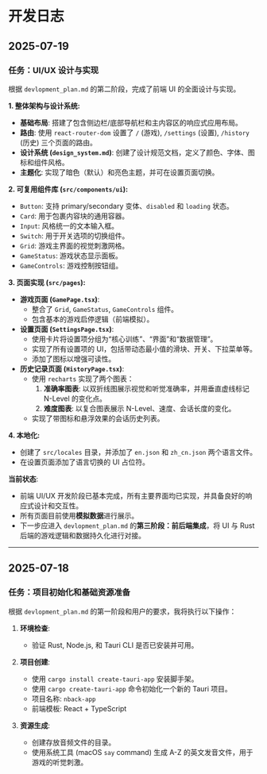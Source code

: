 # 开发日志

## 2025-07-19

### 任务：UI/UX 设计与实现

根据 `devlopment_plan.md` 的第二阶段，完成了前端 UI 的全面设计与实现。

**1. 整体架构与设计系统:**
*   **基础布局**: 搭建了包含侧边栏/底部导航栏和主内容区的响应式应用布局。
*   **路由**: 使用 `react-router-dom` 设置了 `/` (游戏), `/settings` (设置), `/history` (历史) 三个页面的路由。
*   **设计系统 (`design_system.md`)**: 创建了设计规范文档，定义了颜色、字体、图标和组件风格。
*   **主题化**: 实现了暗色（默认）和亮色主题，并可在设置页面切换。

**2. 可复用组件库 (`src/components/ui`):**
*   `Button`: 支持 primary/secondary 变体、`disabled` 和 `loading` 状态。
*   `Card`: 用于包裹内容块的通用容器。
*   `Input`: 风格统一的文本输入框。
*   `Switch`: 用于开关选项的切换组件。
*   `Grid`: 游戏主界面的视觉刺激网格。
*   `GameStatus`: 游戏状态显示面板。
*   `GameControls`: 游戏控制按钮组。

**3. 页面实现 (`src/pages`):**
*   **游戏页面 (`GamePage.tsx`)**:
    *   整合了 `Grid`, `GameStatus`, `GameControls` 组件。
    *   包含基本的游戏启停逻辑（前端模拟）。
*   **设置页面 (`SettingsPage.tsx`)**:
    *   使用卡片将设置项分组为“核心训练”、“界面”和“数据管理”。
    *   实现了所有设置项的 UI，包括带动态最小值的滑块、开关、下拉菜单等。
    *   添加了图标以增强可读性。
*   **历史记录页面 (`HistoryPage.tsx`)**:
    *   使用 `recharts` 实现了两个图表：
        1.  **准确率图表**: 以双折线图展示视觉和听觉准确率，并用垂直虚线标记 N-Level 的变化点。
        2.  **难度图表**: 以复合图表展示 N-Level、速度、会话长度的变化。
    *   实现了带图标和悬浮效果的会话历史列表。

**4. 本地化:**
*   创建了 `src/locales` 目录，并添加了 `en.json` 和 `zh_cn.json` 两个语言文件。
*   在设置页面添加了语言切换的 UI 占位符。

**当前状态**:
*   前端 UI/UX 开发阶段已基本完成，所有主要界面均已实现，并具备良好的响应式设计和交互性。
*   所有页面目前使用**模拟数据**进行展示。
*   下一步应进入 `devlopment_plan.md` 的**第三阶段：前后端集成**，将 UI 与 Rust 后端的游戏逻辑和数据持久化进行对接。

---

## 2025-07-18

### 任务：项目初始化和基础资源准备

根据 `devlopment_plan.md` 的第一阶段和用户的要求，我将执行以下操作：

1.  **环境检查**:
    *   验证 Rust, Node.js, 和 Tauri CLI 是否已安装并可用。

2.  **项目创建**:
    *   使用 `cargo install create-tauri-app` 安装脚手架。
    *   使用 `cargo create-tauri-app` 命令初始化一个新的 Tauri 项目。
    *   项目名称: `nback-app`
    *   前端模板: React + TypeScript

3.  **资源生成**:
    *   创建存放音频文件的目录。
    *   使用系统工具 (macOS `say` command) 生成 A-Z 的英文发音文件，用于游戏的听觉刺激。
